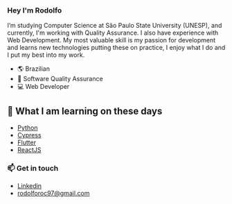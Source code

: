 ### Hey I'm Rodolfo

I’m studying Computer Science at São Paulo State University (UNESP), and currently, I'm working with Quality Assurance. I also have experience with Web Development. 
My most valuable skill is my passion for development and learns new technologies putting these on practice, I enjoy what I do and I put my best into my work.

- :earth_americas: Brazilian
- 🔭 Software Quality Assurance
- 💻 Web Developer

## 🧠 What I am learning on these days

- [Python](https://www.python.org/)
- [Cypress](https://www.cypress.io/)
- [Flutter](https://flutter.dev/)
- [ReactJS](https://reactjs.org/)


### 📫 Get in touch

- [Linkedin](https://www.linkedin.com/in/rodolforoc/)
- rodolforoc97@gmail.com


